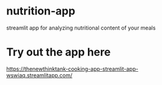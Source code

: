 # nutrition-app

streamlit app for analyzing nutritional content of your meals

# Try out the app here

https://thenewthinktank-cooking-app-streamlit-app-wswiaq.streamlitapp.com/
